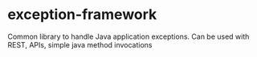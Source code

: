 # exception-framework
Common library to handle Java application exceptions. Can be used with REST, APIs, simple java method invocations
